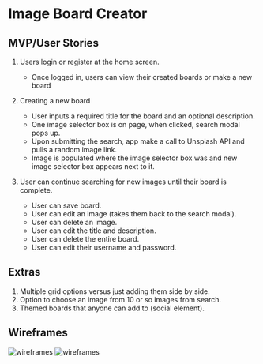 # Image Board Creator

## MVP/User Stories
1. Users login or register at the home screen.
    * Once logged in, users can view their created boards or make a new board
2. Creating a new board
    * User inputs a required title for the board and an optional description.
    * One image selector box is on page, when clicked, search modal pops up.
    * Upon submitting the search, app make a call to Unsplash API and pulls a random image link.
    * Image is populated where the image selector box was and new image selector box appears next to it.
3. User can continue searching for new images until their board is complete.

    * User can save board.
    * User can edit an image (takes them back to the search modal).
    * User can delete an image.
    * User can edit the title and description.
    * User can delete the entire board.
    * User can edit their username and password.

## Extras
1. Multiple grid options versus just adding them side by side.
2. Option to choose an image from 10 or so images from search.
3. Themed boards that anyone can add to (social element).

## Wireframes
  ![wireframes](wireframes/wireframes-01.jpg)
  ![wireframes](wireframes/wireframes-02.jpg) 